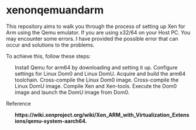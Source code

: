 # xenonqemuandarm
This repository aims to walk you through the process of setting up Xen for Arm using the Qemu emulator. 
If you are using x32/64 on your Host PC. You may encounter some errors. I have provided the possible error that can occur and solutions to the problems.

To achieve this, follow these steps:
<ul>
Install Qemu for arm64 by downloading and setting it up.
Configure settings for Linux Dom0 and Linux DomU.
Acquire and build the arm64 toolchain.
Cross-compile the Linux Dom0 image.
Cross-compile the Linux DomU image.
Compile Xen and Xen-tools.
Execute the Dom0 image and launch the DomU image from Dom0.
</ul>

Reference
<ul>
<b> https://wiki.xenproject.org/wiki/Xen_ARM_with_Virtualization_Extensions/qemu-system-aarch64. </b> 
</ul>


